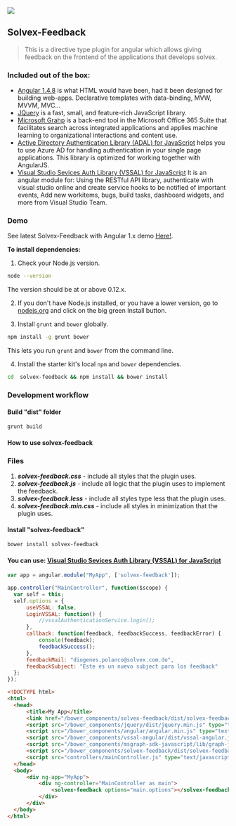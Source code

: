 ![](http://solvex.com.do/signature/SignatureDominicana.png)

## Solvex-Feedback

> This is a directive type plugin for angular which allows giving feedback on the frontend of the applications that develops solvex.

### Included out of the box:

* [Angular 1.4.8](https://github.com/angular/code.angularjs.org/tree/master/1.4.8) is what HTML would have been, had it been designed for building web-apps. Declarative templates with data-binding, MVW, MVVM, MVC...
* [JQuery](https://github.com/nippur72/PolymerTS) is a fast, small, and feature-rich JavaScript library.
* [Microsoft Grahp](https://www.polymer-project.org/) is a back-end tool in the Microsoft Office 365 Suite that facilitates search across integrated applications and applies machine learning to organizational interactions and content use.
* [Active Directory Authentication Library (ADAL) for JavaScript](https://github.com/AzureAD/azure-activedirectory-library-for-js) helps you to use Azure AD for handling authentication in your single page applications. This library is optimized for working together with AngularJS.
* [Visual Studio Sevices Auth Library (VSSAL) for JavaScript](https://github.com/DiogenesPolanco/Visual-Studio-Sevices-Auth-Library-Js) It is an angular module for: Using the RESTful API library, authenticate with visual studio online and create service hooks to be notified of important events, Add new workitems, bugs, build tasks, dashboard widgets, and more from Visual Studio Team.
 
### Demo
See latest Solvex-Feedback with Angular 1.x demo [Here!](http://solvex-feedback.azurewebsites.net/).
 
**To install dependencies:**

1)  Check your Node.js version.

```sh
node --version
```

The version should be at or above 0.12.x.

2)  If you don't have Node.js installed, or you have a lower version, go to [nodejs.org](https://nodejs.org) and click on the big green Install button.

3)  Install `grunt` and `bower` globally.

```sh
npm install -g grunt bower
```

This lets you run `grunt` and `bower` from the command line.

4)  Install the starter kit's local `npm` and `bower` dependencies.

```sh
cd  solvex-feedback && npm install && bower install
```
 
### Development workflow

#### Build "dist" folder

```sh
grunt build
```
#### How to use solvex-feedback
 
### Files

1. ***solvex-feedback.css*** - include all styles that the plugin uses.
2. ***solvex-feedback.js*** - include all logic that the plugin uses to implement the feedback.
3. ***solvex-feedback.less*** - include all styles type less that the plugin uses.
4. ***solvex-feedback.min.css*** - include all styles in minimization that the plugin uses.


#### Install "solvex-feedback"

```sh
bower install solvex-feedback
```
#### You can use: [Visual Studio Sevices Auth Library (VSSAL) for JavaScript](https://github.com/DiogenesPolanco/Visual-Studio-Sevices-Auth-Library-Js) 
  ```JavaScript
var app = angular.module("MyApp", ['solvex-feedback']);

app.controller("MainController", function($scope) {
    var self = this;
    self.options = {
        useVSSAL: false,
        LoginVSSAL: function() {
            //vssalAuthenticationService.login();
        },
        callback: function(feedback, feedbackSuccess, feedbackError) {
            console(feedback);
            feedbackSuccess();
        },
        feedbackMail: "diogenes.polanco@solvex.com.do",
        feedbackSubject: "Este es un nuevo subject para los feedback"
    };
});
  ```

  ```HTML
<!DOCTYPE html>
<html>
    <head>
        <title>My App</title>
        <link href="/bower_components/solvex-feedback/dist/solvex-feedback.css" rel="stylesheet" type="text/css" >
        <script src="/bower_components/jquery/dist/jquery.min.js" type="text/javascript"></script>
        <script src="/bower_components/angular/angular.min.js" type="text/javascript"></script>
        <script src="/bower_components/vssal-angular/dist/vssal-angular.js"></script>
        <script src="/bower_components/msgraph-sdk-javascript/lib/graph-js-sdk-web.js" type="text/javascript"></script>
        <script src="/bower_components/solvex-feedback/dist/solvex-feedback.js" type="text/javascript"></script> 
        <script src="controllers/mainController.js" type="text/javascript"></script>
    </head>
    <body>  
        <div ng-app="MyApp">
            <div ng-controller="MainController as main">
                <solvex-feedback options="main.options"></solvex-feedback>
            </div>
        </div>
    </body>
</html>
  ``` 
 
